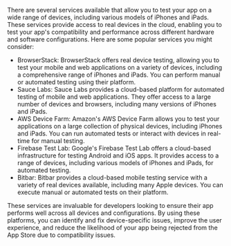 There are several services available that allow you to test your app on a wide range of devices, including various models of iPhones and iPads. These services provide access to real devices in the cloud, enabling you to test your app's compatibility and performance across different hardware and software configurations. Here are some popular services you might consider:

- BrowserStack: BrowserStack offers real device testing, allowing you to test your mobile and web applications on a variety of devices, including a comprehensive range of iPhones and iPads. You can perform manual or automated testing using their platform.
- Sauce Labs: Sauce Labs provides a cloud-based platform for automated testing of mobile and web applications. They offer access to a large number of devices and browsers, including many versions of iPhones and iPads.
- AWS Device Farm: Amazon's AWS Device Farm allows you to test your applications on a large collection of physical devices, including iPhones and iPads. You can run automated tests or interact with devices in real-time for manual testing.
- Firebase Test Lab: Google's Firebase Test Lab offers a cloud-based infrastructure for testing Android and iOS apps. It provides access to a range of devices, including various models of iPhones and iPads, for automated testing.
- Bitbar: Bitbar provides a cloud-based mobile testing service with a variety of real devices available, including many Apple devices. You can execute manual or automated tests on their platform.

These services are invaluable for developers looking to ensure their app performs well across all devices and configurations. By using these platforms, you can identify and fix device-specific issues, improve the user experience, and reduce the likelihood of your app being rejected from the App Store due to compatibility issues.